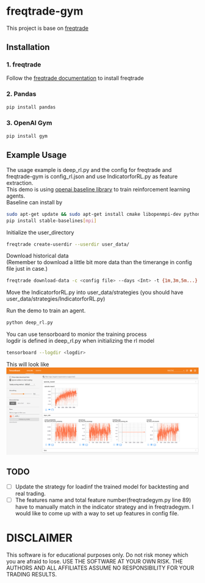 # freqtrade-gym

This project is base on [freqtrade](https://github.com/freqtrade/freqtrade)

## Installation 
### 1. freqtrade
Follow the [freqtrade documentation](https://www.freqtrade.io/en/latest/) to install freqtrade

### 2. Pandas
```sh
pip install pandas
```

### 3. OpenAI Gym
```sh
pip install gym
```

## Example Usage
The usage example is deep_rl.py and the config for freqtrade and freqtrade-gym is config_rl.json and use IndicatorforRL.py as feature extraction.  
This demo is using [openai baseline library](https://github.com/hill-a/stable-baselines) to train reinforcement learning agents.  
Baseline can install by  
```sh
sudo apt-get update && sudo apt-get install cmake libopenmpi-dev python3-dev zlib1g-dev
pip install stable-baselines[mpi]
```

Initialize the user_directory  
```sh
freqtrade create-userdir --userdir user_data/
```  

Download historical data  
(Remember to download a little bit more data than the timerange in config file just in case.)  
```sh
freqtrade download-data -c <config file> --days <Int> -t {1m,3m,5m...}
```  

Move the IndicatorforRL.py into user_data/strategies (you should have user_data/strategies/IndicatorforRL.py)  

Run the demo to train an agent.
```sh
python deep_rl.py
```  

You can use tensorboard to monior the training process  
logdir is defined in deep_rl.py when initializing the rl model
```sh
tensorboard --logdir <logdir>
```  
This will look like  
![alt tensorboard](TensorBoardScreenshot.png?raw=true  "tensorboard")  


## TODO  
- [ ] Update the strategy for loadinf the trained model for backtesting and real trading.
- [ ] The features name and total feature number(freqtradegym.py line 89) have to manually match in the indicator strategy and in freqtradegym. I would like to come up with a way to set up features in config file.  

# DISCLAIMER
This software is for educational purposes only. Do not risk money which you are afraid to lose. USE THE SOFTWARE AT YOUR OWN RISK. THE AUTHORS AND ALL AFFILIATES ASSUME NO RESPONSIBILITY FOR YOUR TRADING RESULTS.  